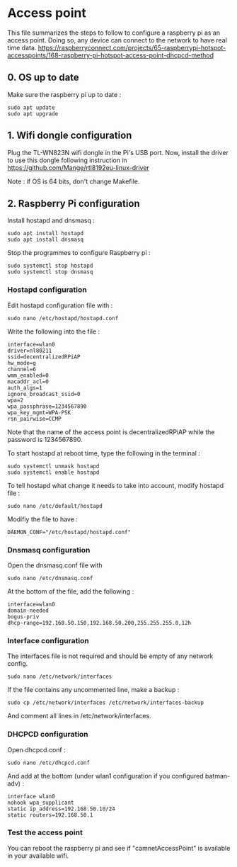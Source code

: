 # Access point 

This file summarizes the steps to follow to configure a raspberry pi as an access point. Doing so, any device can connect to the network to have real time data.
https://raspberryconnect.com/projects/65-raspberrypi-hotspot-accesspoints/168-raspberry-pi-hotspot-access-point-dhcpcd-method
## 0. OS up to date 

Make sure the raspberry pi up to date : 

	sudo apt update
	sudo apt upgrade

## 1. Wifi dongle configuration

Plug the TL-WN823N wifi dongle in the Pi's USB port. Now, install the driver to use this dongle following instruction in 
https://github.com/Mange/rtl8192eu-linux-driver

Note : if OS is 64 bits, don't change Makefile.


## 2. Raspberry Pi configuration

Install hostapd and dnsmasq :

	sudo apt install hostapd
	sudo apt install dnsmasq

Stop the programmes to configure Raspberry pi : 

	sudo systemctl stop hostapd
	sudo systemctl stop dnsmasq

### Hostapd configuration

Edit hostapd configuration file with :

	sudo nano /etc/hostapd/hostapd.conf

Write the following into the file : 

	interface=wlan0
	driver=nl80211
	ssid=decentralizedRPiAP
	hw_mode=g
	channel=6
	wmm_enabled=0
	macaddr_acl=0
	auth_algs=1
	ignore_broadcast_ssid=0
	wpa=2
	wpa_passphrase=1234567890
	wpa_key_mgmt=WPA-PSK
	rsn_pairwise=CCMP

Note that the name of the access point is decentralizedRPiAP while the password is 1234567890.

To start hostapd at reboot time, type the following in the terminal : 

	sudo systemctl unmask hostapd
	sudo systemctl enable hostapd

To tell hostapd what change it needs to take into account, modify hostapd file : 

	sudo nano /etc/default/hostapd

Modifiy the file to have : 

	DAEMON_CONF="/etc/hostapd/hostapd.conf"


### Dnsmasq configuration

Open the dnsmasq.conf file with

	sudo nano /etc/dnsmasq.conf

At the bottom of the file, add the following :

	interface=wlan0
	domain-needed
	bogus-priv
	dhcp-range=192.168.50.150,192.168.50.200,255.255.255.0,12h


### Interface configuration

The interfaces file is not required and should be empty of any network config. 

	sudo nano /etc/network/interfaces

If the file contains any uncommented line, make a backup : 

	sudo cp /etc/network/interfaces /etc/network/interfaces-backup

And comment all lines in /etc/network/interfaces.


### DHCPCD configuration

Open dhcpcd.conf : 

	sudo nano /etc/dhcpcd.conf

And add at the bottom (under wlan1 configuration if you configured batman-adv) : 

	interface wlan0
	nohook wpa_supplicant
	static ip_address=192.168.50.10/24
	static routers=192.168.50.1

### Test the access point 

You can reboot the raspberry pi and see if "camnetAccessPoint" is available in your available wifi.

